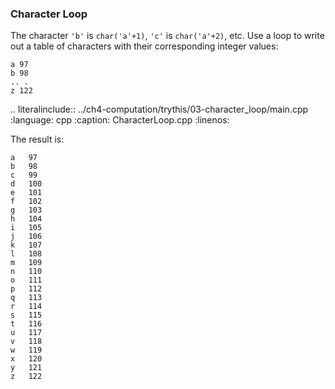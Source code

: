 ### Character Loop

The character `'b'` is `char('a'+1)`, `'c'` is `char('a'+2)`, etc. 
Use a loop to write out a table of characters with their corresponding integer values:


```
a 97 
b 98 
.. .
z 122
```

.. literalinclude:: ../ch4-computation/trythis/03-character_loop/main.cpp
   :language: cpp
   :caption: CharacterLoop.cpp
   :linenos:

The result is:

```
a	97
b	98
c	99
d	100
e	101
f	102
g	103
h	104
i	105
j	106
k	107
l	108
m	109
n	110
o	111
p	112
q	113
r	114
s	115
t	116
u	117
v	118
w	119
x	120
y	121
z	122
```
